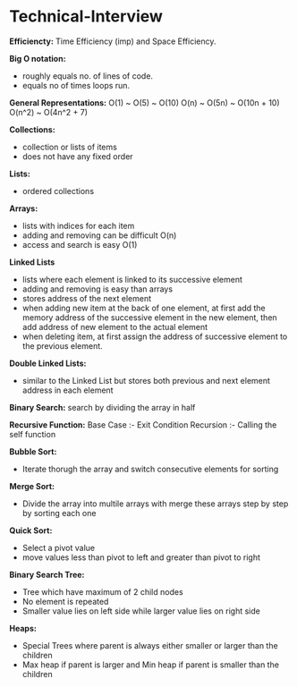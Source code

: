 # Technical-Interview

**Efficiencty:** Time Efficiency (imp) and Space Efficiency.

**Big O notation:**
- roughly equals no. of lines of code.
- equals no of times loops run.

**General Representations:**
O(1) ~ O(5) ~ O(10)
O(n) ~ O(5n) ~ O(10n + 10)
O(n^2) ~ O(4n^2 + 7)

**Collections:**
- collection or lists of items
- does not have any fixed order

**Lists:**
- ordered collections

**Arrays:**
- lists with indices for each item
- adding and removing can be difficult O(n)
- access and search is easy O(1)

**Linked Lists**
- lists where each element is linked to its successive element
- adding and removing is easy than arrays
- stores address of the next element
- when adding new item at the back of one element, at first add the memory address of the successive element in the new element, then add address of new element to the actual element
- when deleting item, at first assign the address of successive element to the previous element.

**Double Linked Lists:**
- similar to the Linked List but stores both previous and next element address in each element

**Binary Search:**
search by dividing the array in half

**Recursive Function:**
Base Case :- Exit Condition
Recursion :- Calling the self function

**Bubble Sort:**
- Iterate thorugh the array and switch consecutive elements for sorting

**Merge Sort:**
- Divide the array into multile arrays with merge these arrays step by step by sorting each one

**Quick Sort:**
- Select a pivot value
- move values less than pivot to left and greater than pivot to right

**Binary Search Tree:**
- Tree which have maximum of 2 child nodes
- No element is repeated
- Smaller value lies on left side while larger value lies on right side

**Heaps:**
- Special Trees where parent is always either smaller or larger than the children
- Max heap if parent is larger and Min heap if parent is smaller than the children
